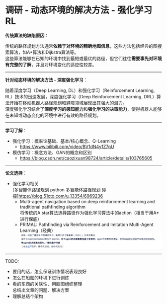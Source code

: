 # 调研 - 动态环境的解决方法 - 强化学习 RL

**传统算法的缺陷原因**：

传统的路径规划方法通常**依赖于对环境的精确地图信息**，这些方法包括经典的图搜索算法，如A*算法和Dijkstra算法等。  
这些算法能够在已知的环境中找到最短或最优的路径，但它们往往**需要事先对环境有完整的了解**，并且对环境变化的适应性较差。

---

**针对动态环境的解决方法 - 深度强化学习**：

随着深度学习（Deep Learning, DL）和强化学习（Reinforcement Learning, RL）技术的迅速发展，深度强化学习（Deep Reinforcement Learning, DRL）算法开始在移动机器人路径规划和避障领域展现出其强大的潜力。  
深度强化学习结合了**深度学习的感知能力**和**强化学习的决策能力**，使得机器人能够在未知或动态变化的环境中进行有效的路径规划。

---

**学习了解**：

* 强化学习：概率论基础、基本/核心概念、Q-Learning
  * https://www.bilibili.com/video/BV1dN4y1Z7qU
* 模仿学习：概念方法、GAN的概念和区别
  * https://blog.csdn.net/caozixuan98724/article/details/103765605

---

**论文选择**：

* 强化学习相关  
  [多智能体路径规划 python 多智能体路径规划 碰撞]https://blog.51cto.com/u_13354/6969236
  * Multi-agent navigation based on deep reinforcement learning and traditional pathfinding algorithm  
    将传统的A star算法选择路径作为强化学习算法中的action（相当于用A*进行保底）
  * PRIMAL: Pathfinding via Reinforcement and Imitation Multi-Agent Learning（经典）  
    ![alt text](images/image-index.png)

---

TODO:

* 要用的话，怎么保证训练情况表现良好
* 怎么在船舶的环境下进行训练
* 看的东西的关联性、用脑图组织整理  
  总结出文章的问题、解决方案
* 理解总结个架构